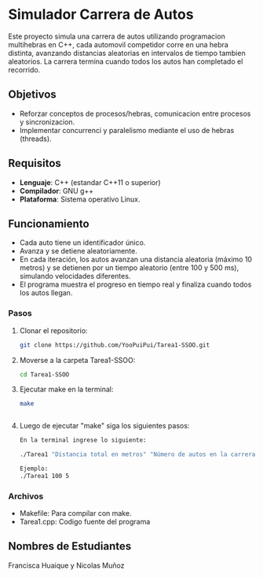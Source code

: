 # Simulador Carrera de Autos

Este proyecto simula una carrera de autos utilizando programacion multihebras en C++,
cada automovil competidor corre en una hebra distinta, avanzando distancias aleatorias en intervalos de tiempo
tambien aleatorios. La carrera termina cuando todos los autos han completado el recorrido.

## Objetivos
- Reforzar conceptos de procesos/hebras, comunicacion entre procesos y sincronizacion.
- Implementar concurrenci y paralelismo mediante el uso de hebras (threads).

## Requisitos
- **Lenguaje**: C++ (estandar C++11 o superior)
- **Compilador**: GNU g++
- **Plataforma**: Sistema operativo Linux.

## Funcionamiento
- Cada auto tiene un identificador único.
- Avanza y se detiene aleatoriamente.
- En cada iteración, los autos avanzan una distancia aleatoria (máximo 10 metros) y se detienen por 
  un tiempo aleatorio (entre 100 y 500 ms), simulando velocidades diferentes.
- El programa muestra el progreso en tiempo real y finaliza cuando todos los autos llegan.

### Pasos 

1. Clonar el repositorio:

    ```bash
    git clone https://github.com/YooPuiPui/Tarea1-SSOO.git
    ```

2. Moverse a la carpeta Tarea1-SSOO:
    ```bash
    cd Tarea1-SSOO
    ```
   
3. Ejecutar make en la terminal:
    ```bash
    make
    ```
   ```
4. Luego de ejecutar "make" siga los siguientes pasos:

    ```bash
    En la terminal ingrese lo siguiente:
    
    ./Tarea1 "Distancia total en metros" "Número de autos en la carrera"
    
    Ejemplo:
    ./Tarea1 100 5

    ```

### Archivos
- Makefile: Para compilar con make.
- Tarea1.cpp: Codigo fuente del programa

## Nombres de Estudiantes

Francisca Huaique y Nicolas Muñoz
